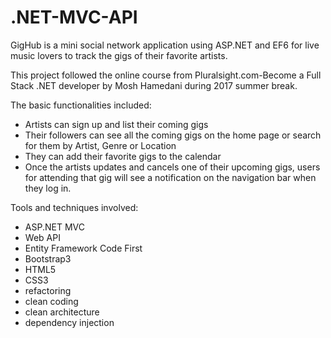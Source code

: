 # .NET-MVC-API

 GigHub is a mini social network application using ASP.NET and EF6 for live music lovers to track the gigs of their favorite artists.
 
 This project followed the online course from Pluralsight.com-Become a Full Stack .NET developer by Mosh Hamedani during 2017 summer break.
 
 The basic functionalities included:
 - Artists can sign up and list their coming gigs
 - Their followers can see all the coming gigs on the home page or search for them by Artist, Genre or Location
 - They can add their favorite gigs to the calendar
 - Once the artists updates and cancels one of their upcoming gigs, users for attending that gig will see a notification on the navigation bar when they log in.
 
 Tools and techniques involved:
 - ASP.NET MVC 
 - Web API 
 - Entity Framework Code First 
 - Bootstrap3
 - HTML5
 - CSS3
 - refactoring
 - clean coding
 - clean architecture
 - dependency injection
